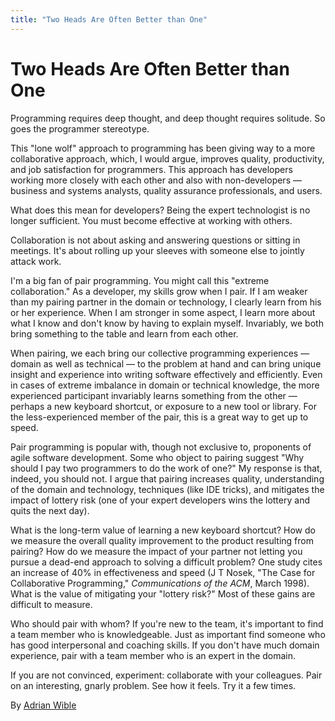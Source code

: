 ```yaml
---
title: "Two Heads Are Often Better than One"
---
```


# Two Heads Are Often Better than One

Programming requires deep thought, and deep thought requires solitude. So goes the programmer stereotype.

This "lone wolf" approach to programming has been giving way to a more collaborative approach, which, I would argue, improves quality, productivity, and job satisfaction for programmers. This approach has developers working more closely with each other and also with non-developers — business and systems analysts, quality assurance professionals, and users.

What does this mean for developers? Being the expert technologist is no longer sufficient. You must become effective at working with others.

Collaboration is not about asking and answering questions or sitting in meetings. It's about rolling up your sleeves with someone else to jointly attack work.

I'm a big fan of pair programming. You might call this "extreme collaboration." As a developer, my skills grow when I pair. If I am weaker than my pairing partner in the domain or technology, I clearly learn from his or her experience. When I am stronger in some aspect, I learn more about what I know and don't know by having to explain myself. Invariably, we both bring something to the table and learn from each other.

When pairing, we each bring our collective programming experiences — domain as well as technical — to the problem at hand and can bring unique insight and experience into writing software effectively and efficiently. Even in cases of extreme imbalance in domain or technical knowledge, the more experienced participant invariably learns something from the other — perhaps a new keyboard shortcut, or exposure to a new tool or library. For the less-experienced member of the pair, this is a great way to get up to speed.

Pair programming is popular with, though not exclusive to, proponents of agile software development. Some who object to pairing suggest "Why should I pay two programmers to do the work of one?" My response is that, indeed, you should not. I argue that pairing increases quality, understanding of the domain and technology, techniques (like IDE tricks), and mitigates the impact of lottery risk (one of your expert developers wins the lottery and quits the next day).

What is the long-term value of learning a new keyboard shortcut? How do we measure the overall quality improvement to the product resulting from pairing? How do we measure the impact of your partner not letting you pursue a dead-end approach to solving a difficult problem? One study cites an increase of 40% in effectiveness and speed (J T Nosek, "The Case for Collaborative Programming," *Communications of the ACM*, March 1998). What is the value of mitigating your "lottery risk?" Most of these gains are difficult to measure.

Who should pair with whom? If you're new to the team, it's important to find a team member who is knowledgeable. Just as important find someone who has good interpersonal and coaching skills. If you don't have much domain experience, pair with a team member who is an expert in the domain.

If you are not convinced, experiment: collaborate with your colleagues. Pair on an interesting, gnarly problem. See how it feels. Try it a few times.

By [Adrian Wible](http://programmer.97things.oreilly.com/wiki/index.php/Adrian_Wible)
